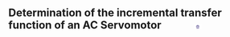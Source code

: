 ## Determination of the incremental transfer function of an AC Servomotor  &nbsp; &nbsp; &nbsp; &nbsp; &nbsp; &nbsp; <img src="images/iitkgp.png" width="3%" />
